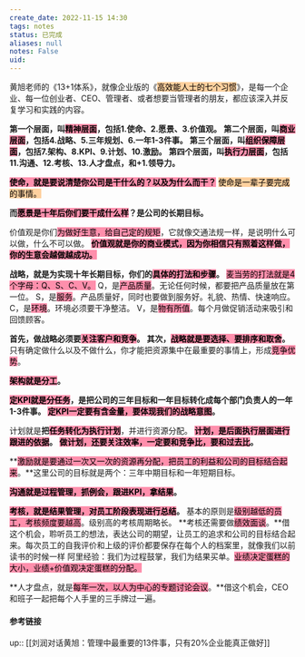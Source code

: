 ```yaml
---
create_date: 2022-11-15 14:30
tags: notes
status: 已完成
aliases: null
notes: False
uid: 
---
```


黄旭老师的《13+1体系》，就像企业版的《<mark style="background: #FFB86CA6;">高效能人士的七个习惯</mark>》，是每一个企业、每一位创业者、CEO、管理者、或者想要当管理者的朋友，都应该深入并反复学习和实践的内容。

**第一个层面，叫<mark style="background: #FF5582A6;">精神层面</mark>，包括1.使命、2.愿景、3.价值观。**
**第二个层面，叫<mark style="background: #FF5582A6;">商业层面</mark>，包括4.战略、5.三年规划、6.一年1-3件事。**
**第三个层面，叫<mark style="background: #FF5582A6;">组织保障层面</mark>，包括7.架构、8.KPI、9.计划、10.激励。**
**第四个层面，叫<mark style="background: #FF5582A6;">执行力层面</mark>，包括11.沟通、12.考核、13.人才盘点，和+1.领导力。**

**<mark style="background: #FF5582A6;">使命，就是要说清楚你公司是干什么的？以及为什么而干？</mark>**
<mark style="background: #FFB86CA6;">使命是一辈子要完成的事情。</mark>

**而<mark style="background: #FF5582A6;">愿景是十年后你们要干成什么样</mark>？是公司的长期目标。**

价值观是你们<mark style="background: #FF5582A6;">为做好生意，给自己定的规矩</mark>，它就像交通法规一样，是说明什么可以做，什么不可以做。
**<mark style="background: #FF5582A6;">价值观就是你的商业模式，因为你相信只有照着这样做，你的生意会越做越成功。</mark>**

**战略，就是为实现十年长期目标，你们的<mark style="background: #FF5582A6;">具体的打法和步骤</mark>。**	
	<mark style="background: #FF5582A6;">麦当劳的打法就是4个字母：Q、S、C、V。</mark>
	Q，是<mark style="background: #FF5582A6;">产品质量</mark>。无论任何时候，都要把产品质量放在第一位。
	S，是<mark style="background: #FF5582A6;">服务</mark>。产品质量好，同时也要做到服务好。礼貌、热情、快速响应。
	C，是<mark style="background: #FF5582A6;">环境</mark>。环境必须要干净整洁。
	V，是<mark style="background: #FF5582A6;">物有所值</mark>。每个月做促销活动来吸引和回馈顾客。

**首先，做战略必须要<mark style="background: #FF5582A6;">关注客户和竞争</mark>。**
**其次，<mark style="background: #FF5582A6;">战略就是要选择、要排序和取舍</mark>。**
只有确定做什么以及不做什么，你才能把资源集中在最重要的事情上，形成<mark style="background: #FF5582A6;">竞争优势</mark>。

**<mark style="background: #FF5582A6;">架构就是分工</mark>。**

**<mark style="background: #FF5582A6;">定KPI就是分任务</mark>，是把公司的三年目标和一年目标转化成每个部门负责人的一年1-3件事。**
**<mark style="background: #FF5582A6;">定KPI一定要有含金量，要体现我们的战略意图</mark>。**

计划就是**把<mark style="background: #FF5582A6;">任务转化为执行计划</mark>**，并进行资源分配。
**<mark style="background: #FF5582A6;">计划，是后面执行层面进行跟进的依据</mark>。**
**<mark style="background: #FF5582A6;">做计划，还要关注效率，一定要和竞争比，要和过去比</mark>。**

**<mark style="background: #FF5582A6;">激励就是要通过一次又一次的资源再分配，把员工的利益和公司的目标结合起来</mark>。**这里公司的目标就是两个：三年中期目标和一年短期目标。 

**<mark style="background: #FF5582A6;">沟通就是过程管理，抓例会，跟进KPI，拿结果</mark>。**

**<mark style="background: #FF5582A6;">考核，就是结果管理，对员工阶段表现进行总结</mark>。**
基本的原则是<mark style="background: #FF5582A6;">级别越低的员工，考核频度要越高</mark>。级别高的考核周期略长。
**考核还需要做<mark style="background: #FF5582A6;">绩效面谈</mark>。**借这个机会，聆听员工的想法，表达公司的期望，让员工的追求和公司的目标结合起来。每次员工的自我评价和上级的评价都要保存在每个人的档案里，就像我们以前读书的时候一样
阿里经验：我们为过程鼓掌，我们为结果买单。<mark style="background: #FF5582A6;">业绩决定蛋糕的大小，业绩+价值观决定蛋糕的分配。</mark>

**人才盘点，就是<mark style="background: #FF5582A6;">每年一次，以人为中心的专题讨论会议</mark>。**借这个机会，CEO和班子一起把每个人手里的三手牌过一遍。

#### 参考链接

up:: [[刘润对话黄旭：管理中最重要的13件事，只有20%企业能真正做好]]
